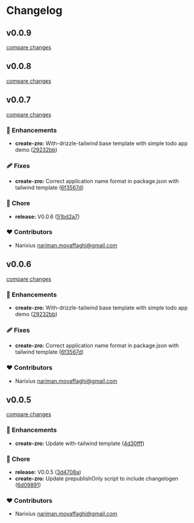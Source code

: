 # Changelog


## v0.0.9

[compare changes](https://github.com/zrojs/zro/compare/v0.0.43...v0.0.9)

## v0.0.8

[compare changes](https://github.com/zrojs/zro/compare/v0.0.41...v0.0.8)

## v0.0.7

[compare changes](https://github.com/zrojs/zro/compare/v0.0.39...v0.0.7)

### 🚀 Enhancements

- **create-zro:** With-drizzle-tailwind base template with simple todo app demo ([29232bb](https://github.com/zrojs/zro/commit/29232bb))

### 🩹 Fixes

- **create-zro:** Correct application name format in package.json with tailwind template ([6f3567d](https://github.com/zrojs/zro/commit/6f3567d))

### 🏡 Chore

- **release:** V0.0.6 ([51bd2a7](https://github.com/zrojs/zro/commit/51bd2a7))

### ❤️ Contributors

- Narixius <nariman.movaffaghi@gmail.com>

## v0.0.6

[compare changes](https://github.com/zrojs/zro/compare/v0.0.39...v0.0.6)

### 🚀 Enhancements

- **create-zro:** With-drizzle-tailwind base template with simple todo app demo ([29232bb](https://github.com/zrojs/zro/commit/29232bb))

### 🩹 Fixes

- **create-zro:** Correct application name format in package.json with tailwind template ([6f3567d](https://github.com/zrojs/zro/commit/6f3567d))

### ❤️ Contributors

- Narixius <nariman.movaffaghi@gmail.com>

## v0.0.5

[compare changes](https://github.com/zrojs/zro/compare/v0.0.24...v0.0.5)

### 🚀 Enhancements

- **create-zro:** Update with-tailwind template ([4d30fff](https://github.com/zrojs/zro/commit/4d30fff))

### 🏡 Chore

- **release:** V0.0.5 ([3d4708a](https://github.com/zrojs/zro/commit/3d4708a))
- **create-zro:** Update prepublishOnly script to include changelogen ([6d09891](https://github.com/zrojs/zro/commit/6d09891))

### ❤️ Contributors

- Narixius <nariman.movaffaghi@gmail.com>

